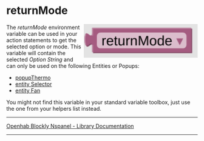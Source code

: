 # returnMode

[<img src="img/blockLibrary_nspanel_helpers_returnMode.png" align="right" width="300">](img/blockLibrary_nspanel_helpers_returnMode.png)

The *returnMode* environment variable can be used in your action statements to get the selected option or mode. This variable will contain the selected *Option String* and can only be used on the following Entities or Popups:

- [popupThermo](blockLibrary_nspanel_cards_popupThermo)
- [entity Selector](blockLibrary_nspanel_entities_selector)
- [entity Fan](blockLibrary_nspanel_entities_fan)

You might not find this variable in your standard variable toolbox, just use the one from your helpers list instead.<br clear="right"/>

---

[Openhab Blockly Nspanel - Library Documentation](README.md)

---
